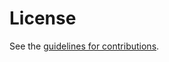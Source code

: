# License

See the
[guidelines for contributions](https://github.com/thomas-fossati/draft-fft-rats-eat-measured-component/blob/main/CONTRIBUTING.md).

